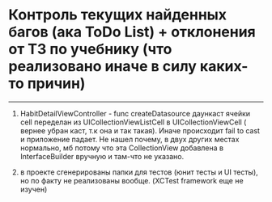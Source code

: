 #  Контроль текущих найденных багов (ака ToDo List) + отклонения от ТЗ по учебнику (что реализовано иначе в силу каких-то причин)

-----

1) HabitDetailViewController -  func createDatasource 
даункаст ячейки cell переделан из UICollectionViewListCell в UICollectionViewCell ( вернее убран каст, т.к она и так такая). Иначе происходит fail to cast и приложение падает. Не нашел почему, в двух других местах нормально, мб потому что эта CollectionView добавлена в InterfaceBuilder вручную и там-что не указано.


2) в проекте сгенерированы папки для тестов (юнит тесты и UI тесты), но по факту не реализованы вообще. (XCTest framework еще не изучен)
